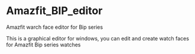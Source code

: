 # Amazfit_BIP_editor
Amazfit warch face editor for Bip series

This is a graphical editor for windows, you can edit and create watch faces for Amazfit Bip series watches
